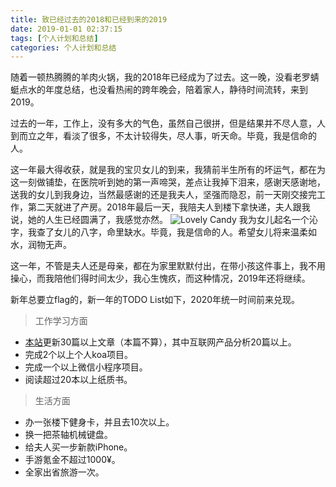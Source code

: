 ```yaml
---
title: 致已经过去的2018和已经到来的2019
date: 2019-01-01 02:37:15
tags: [个人计划和总结]
categories: 个人计划和总结
---
```


随着一顿热腾腾的羊肉火锅，我的2018年已经成为了过去。这一晚，没看老罗蜻蜓点水的年度总结，也没看热闹的跨年晚会，陪着家人，静待时间流转，来到2019。

过去的一年，工作上，没有多大的气色，虽然自己很拼，但是结果并不尽人意，人到而立之年，看淡了很多，不太计较得失，尽人事，听天命。毕竟，我是信命的人。

<!-- more -->

这一年最大得收获，就是我的宝贝女儿的到来，我猜前半生所有的坏运气，都在为这一刻做铺垫，在医院听到她的第一声啼哭，差点让我掉下泪来，感谢天感谢地，送我的女儿到我身边，当然最感谢的还是我夫人，坚强而隐忍，前一天刚交接完工作，第二天就进了产房。2018年最后一天，我陪夫人到楼下拿快递，夫人跟我说，她的人生已经圆满了，我感觉亦然。
![Lovely Candy](lovely_candy.png "Lovely Candy")
我为女儿起名一个沁字，我查了女儿的八字，命里缺水。毕竟，我是信命的人。希望女儿将来温柔如水，润物无声。

这一年，不管是夫人还是母亲，都在为家里默默付出，在带小孩这件事上，我不用操心，而我陪他们得时间太少，我心生愧疚，而这种情况，2019年还将继续。

新年总要立flag的，新一年的TODO List如下，2020年统一时间前来兑现。

>工作学习方面

- [本站](http://www.yinlijun.com)更新30篇以上文章（本篇不算），其中互联网产品分析20篇以上。
- 完成2个以上个人koa项目。
- 完成一个以上微信小程序项目。
- 阅读超过20本以上纸质书。

>生活方面

- 办一张楼下健身卡，并且去10次以上。
- 换一把茶轴机械键盘。
- 给夫人买一步新款iPhone。
- 手游氪金不超过1000¥。
- 全家出省旅游一次。
